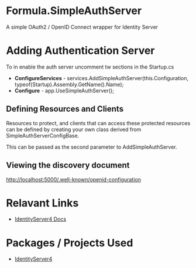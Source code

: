 # Formula.SimpleAuthServer
A simple OAuth2 / OpenID Connect wrapper for Identity Server

# Adding Authentication Server
To in enable the auth server uncomment tw sections in the Startup.cs
- **ConfigureServices** - services.AddSimpleAuthServer(this.Configuration, typeof(Startup).Assembly.GetName().Name);
- **Configure** - app.UseSimpleAuthServer();

## Defining Resources and Clients
Resources to protect, and clients that can access these protected resources can be defined
by creating your own class derived from SimpleAuthServerConfigBase.

This can be passed as the second parameter to AddSimpleAuthServer.

## Viewing the discovery document
[http://localhost:5000/.well-known/openid-configuration](http://localhost:5000/.well-known/openid-configuration)

# Relavant Links
- [IdentityServer4 Docs](https://identityserver4.readthedocs.io)

# Packages / Projects Used
- [IdentityServer4](https://www.nuget.org/packages/IdentityServer4/)
